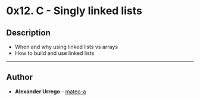 # 0x12. C - Singly linked lists

## Description

- When and why using linked lists vs arrays
- How to build and use linked lists

---

## Author
* **Alexander Urrego** - [mateo-a](https://github.com/mateo-a)